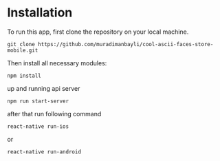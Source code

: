 
Installation
====
To run this app, first clone the repository on your local machine.
~~~~~~~~~~~~~~~~~~~~~~~~~~~~~~~~~~~~~~~~~~~~~~~~~~~~~~~~~~~~~~~~~~~~~~~~~~~~~~~~
git clone https://github.com/muradimanbayli/cool-ascii-faces-store-mobile.git
~~~~~~~~~~~~~~~~~~~~~~~~~~~~~~~~~~~~~~~~~~~~~~~~~~~~~~~~~~~~~~~~~~~~~~~~~~~~~~~~

Then install all necessary modules:

~~~~~~~~~~~~~~~~~~~~~~~~~~~~~~~~~~~~~~~~~~~~~~~~~~~~~~~~~~~~~~~~~~~~~~~~~~~~~~~~
npm install
~~~~~~~~~~~~~~~~~~~~~~~~~~~~~~~~~~~~~~~~~~~~~~~~~~~~~~~~~~~~~~~~~~~~~~~~~~~~~~~~

up and running api server

~~~~~~~~~~~~~~~~~~~~~~~~~~~~~~~~~~~~~~~~~~~~~~~~~~~~~~~~~~~~~~~~~~~~~~~~~~~~~~~~
npm run start-server
~~~~~~~~~~~~~~~~~~~~~~~~~~~~~~~~~~~~~~~~~~~~~~~~~~~~~~~~~~~~~~~~~~~~~~~~~~~~~~~~

after that run following command

~~~~~~~~~~~~~~~~~~~~~~~~~~~~~~~~~~~~~~~~~~~~~~~~~~~~~~~~~~~~~~~~~~~~~~~~~~~~~~~~
react-native run-ios
~~~~~~~~~~~~~~~~~~~~~~~~~~~~~~~~~~~~~~~~~~~~~~~~~~~~~~~~~~~~~~~~~~~~~~~~~~~~~~~~

or

~~~~~~~~~~~~~~~~~~~~~~~~~~~~~~~~~~~~~~~~~~~~~~~~~~~~~~~~~~~~~~~~~~~~~~~~~~~~~~~~
react-native run-android
~~~~~~~~~~~~~~~~~~~~~~~~~~~~~~~~~~~~~~~~~~~~~~~~~~~~~~~~~~~~~~~~~~~~~~~~~~~~~~~~
